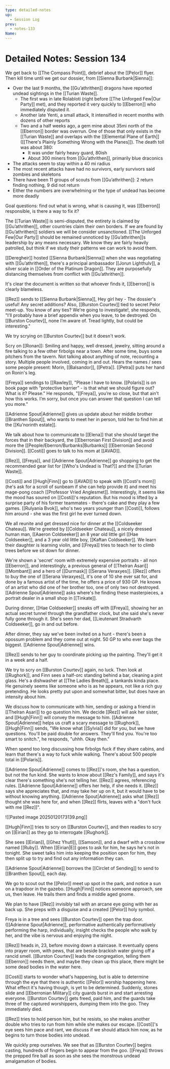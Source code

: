 ```yaml
---
type: detailed-notes
up:
  - Session Log
prev:
  - notes-133
Name:
---
```

# Detailed Notes: Session 134

We get back to [[The Compass Point]], debrief about the [[Pelor]] flyer. Then kill time until we get our dossier, from [[Sienna Burbank|Sienna]]:

* Over the last 9 months, the [[Gu’athrithen]] dragons have reported undead sightings in the [[Turian Waste]]. 
	* The first was in late Rolabloti (right before [[The Unforged Few|Our Party]] met), and they reported it very quickly to [[Eberron]] who immediately disputed it.
	* Another late Yenti, a small attack, It intensified in recent months with dozens of other reports
	* Two and a half weeks ago, a gem mine about 35mi north of the [[Eberron]] border was overrun. One of those that only exists in the [[Turian Waste]] and overlaps with the [[Elemental Plane of Earth]] ([[There's Plainly Something Wrong with the Planes]]). The death toll was about 380:
		* It was under fairly heavy guard, 80ish
		* About 300 miners from [[Gu’athrithen]], primarily blue draconics
* The attacks seem to stay within a 40 mi radius
* The most recent attacks have had no survivors, early survivors said zombies and skeletons
* There have been 11 groups of scouts from [[Gu’athrithen]]: 2 return finding nothing, 9 did not return
* Either the numbers are overwhelming or the type of undead has become more deadly

Goal questions: find out what is wrong, what is causing it, was [[Eberron]] responsible, is there a way to fix it?

The [[Turian Waste]] is semi-disputed, the entirety is claimed by [[Gu’athrithen]], other countries claim their own borders. If we are found by [[Gu’athrithen]] soldiers we will be consider unsanctioned. [[The Unforged Few|Our Party]] should be remained unnoticed by [[Gu’athrithen]]s leadership by any means necessary. We know they are fairly heavily patrolled, but think if we study their patterns we can work to avoid them. 

[[Deregheir]] hosted [[Sienna Burbank|Sienna]] when she was negotiating with [[Gu’athrithen]], there's a principal ambassador [[Jorun Lighthulv]], a silver scale in [[Order of the Platinum Dragon]]. They are purposefully distancing themselves from conflict with [[Gu’athrithen]]. 

It's clear the document is written so that whoever finds it, [[Eberron]] is clearly blameless. 

[[Rez]] sends to [[Sienna Burbank|Sienna]], Hey girl hey - The dossier's useful! Any secret additions? Also, [[Burston Courtev]] tied to secret Pelor meet-up. You know of any ties? We're going to investigate!, she responds, "I’ll probably have a brief appendix when you leave, to be destroyed. On [[Burston Courtev]], none I’m aware of. Tread lightly, but could be interesting."

We try scrying on [[Burston Courtev]] but it doesn't work.

Scry on [[Ronan]]: Smiling and happy, well dressed, jewelry, sitting around a fire talking to a few other firbolgs near a town. After some time, buys some pitchers from the tavern. Not talking about anything of note, recounting a story. Multiple people involved, coming in and out. Hears the names / sees some people present: Morin, [[Balsandor]], [[Petra]]. [[Petra]] puts her hand on Ronin's leg.

[[Freya]] sendings to [[Rawley]], "Please I have to know. [[Polaris]] is on book page with “protective barrier” - is that what we should figure out? What is it? Please." He responds, "[[Freya]], you’re so close, but that ain’t how this works. I’m sorry, but once you can answer that question I can tell you more."

[[Adrienne Spout|Adrienne]] gives us update about her middle brother [[Branthen Spout]], who wants to meet her in person, told her to find him at the [[Ku’norinth estate]]. 

We talk about how to communicate to [[Elena]] that she should target the forces that in their backyard, the [[Eberronian First Division]] and avoid more the [[People/Eberron/Burbanks|Burbanks]] [[Eberronian Second Division]]. [[Costi]] goes to talk to his mom at [[AVAD]].

[[Rez]], [[Freya]], and [[Adrienne Spout|Adrienne]] go shopping to get the recommended gear list for [[Who's Undead is That?]] and the [[Turian Waste]]. 

[[Costi]] and [[Hugh|Finn]] go to [[AVAD]] to speak with [[Costi's mom]] (he's ask for a scroll of sunbeam if she can help provide it) and meet his mage-pong coach [[Professor Vried Anglesmet]]. Interestingly, it seems like the mood has soured on [[Costi]]'s reputation. But his mood is lifted by a surprise party of his former teammates - there's cake and they play a few games. [[Rulyania Bvok]], who's two years younger than [[Costi]], follows him around - she was the first girl he ever turned down.   

We all reunite and get dressed nice for dinner at the [[Coldseeker Chateau]]. We're greeted by [[Coldseeker Chateau]], a nicely dressed human man, [[Aaeron Coldseeker]] an 8 year old little girl [[Hae Coldseeker]], and a 3 year old little boy, [[Kaftan Coldseeker]]. We learn their daughter is learning violin, and [[Freya]] tries to teach her to climb trees before we sit down for dinner. 

We're shown a 'secret' room with extremely expensive portraits - all non [[Eberron]], and interestingly, a previous general of [[Thelran Asari]] [[Mombant]] and a hero of [[Durmask]] [[Serana Veraxyes]]. [[Rez]] offers to buy the one of [[Serana Veraxyes]], it's one of 10 she ever sat for, and done by a famous artist of the time, he offers a price of 930 GP. He knows of an artist who did one of her brother too, one of only two not destroyed. [[Adrienne Spout|Adrienne]] asks where's he finding these masterpieces, a portrait dealer in a small shop in [[Tinkate]]. 

During dinner, [[Hae Coldseeker]] sneaks off with [[Freya]], showing her an actual secret tunnel through the grandfather clock, but she said she's never fully gone through it. She's seen her dad, [[Lieutenant Stradvarth Coldseeker]], go in and out before. 

After dinner, they say we've been invited on a hunt - there's been a opossum problem and they come out at night. 50 GP to who ever bags the biggest. [[Adrienne Spout|Adrienne]] wins.

[[Rez]] sends to her guy to coordinate picking up the painting. They'll get it in a week and a half.

We try to scry on [[Burston Courtev]] again, no luck. Then look at [[Rughork]], and Finn sees a half-orc standing behind a bar, cleaning a pint glass. He's a dishwasher at [[The Ladies Breath]], a tankards kinda place. He genuinely seems like someone who is as he appears, not like a rich guy pretending. He looks pretty put upon and somewhat bitter, but does have an intensity about him. 

We discuss how to communicate with him, sending or asking a friend in [[Thelran Asari]] to go question him. We decide [[Rez]] will ask her sister, and [[Hugh|Finn]] will convey the message to him. [[Adrienne Spout|Adrienne]] helps us craft a scary message to [[Rughork]], [[Hugh|Finn]] sends, "We know what [[Sylvia]] did for you, but we have questions. You'll be paid double for answers. They'll find you. You're too smart to snitch.", he responds, "uhhh. Okay then."

When spend too long discussing how firbolgs fuck if they share cabins, and learn that there's a way to fuck while walking. There's about 500 people total in [[Polaris]].

[[Adrienne Spout|Adrienne]] comes to [[Rez]]'s room, she has a question, but not the fun kind. She wants to know about [[Rez's Family]], and says it's clear there's something she's not telling her. [[Rez]] agrees, referencing rules. [[Adrienne Spout|Adrienne]] offers her help, if she needs it. [[Rez]] says she appreciates that, and may take her up on it, but it would have to be without knowing anything. [[Adrienne Spout|Adrienne]] asks what [[Rez]] thought she was here for, and when [[Rez]] flirts, leaves with a "don't fuck with me [[Rez]]".

![[Pasted image 20250120173139.png]]

[[Hugh|Finn]] tries to scry on [[Burston Courtev]], and then readies to scry on [[Eirian]] as they go to interrogate [[Rughork]]. 

She sees [[Eirian]], [[Ghez Yhutl]], [[Samson]], and a dwarf with a crossbow named [[Ruby]]. When [[Eirian|E]] goes to ask for him, he says he's not in tonight. She sweet talks him into keeping the position open for him, they then split up to try and find out any information they can. 

[[Adrienne Spout|Adrienne]] borrows the [[Circlet of Sending]] to send to [[Branthen Spout]], each day. 

We go to scout out the [[Pelor]] meet up spot in the park, and notice a sun on a trapdoor in the gazebo. [[Hugh|Finn]] notices someone approach, see us, then leave. He trails them and finds a middle aged gnome. 

We plan to have [[Rez]] invisibly tail with an arcane eye going with her as back up. She preps with a disguise and a created [[Pelor]] holy symbol.

Freya is in a tree and sees [[Burston Courtev]] open the trap door. ([[Adrienne Spout|Adrienne]], performative authentically performatively performing the harp, individually, insight checks the people who walk by her, and the vibe is nervous and enjoying the night.

[[Rez]] heads in, 23, before moving down a staircase. It eventually opens into prayer room, with pews, that are beside brackish water giving off a rancid smell. [[Burston Courtev]] leads the congregation, telling them [[Eberron]] needs them, and maybe they clean up this place, there might be some dead bodies in the water here. 

[[Costi]] starts to wonder what's happening, but is able to determine through the eye that there is authentic [[Pelor]] worship happening here. What effect it's having though, is yet to be determined. Suddenly, stones slide and [[Eberronian Military]] city guards burst in and start arresting everyone. [[Burston Courtev]] gets freed, paid him, and the guards take three of the captured worshippers, dumping them into the goo. They immediately died. 

[[Rez]] tries to hold person him, but he resists, so she makes another double who tries to run from him while she makes our escape. [[Costi]]'s eye sees him pace and rant, we discuss if we should attack him now, as he begins to turn those bodies into undead.

We quickly prep ourselves. We see that as [[Burston Courtev]] begins casting, hundreds of fingers begin to appear from the goo. [[Freya]] throws the prepped fire ball as soon as she sees the monstrous undead amalgamation of bodies.  

